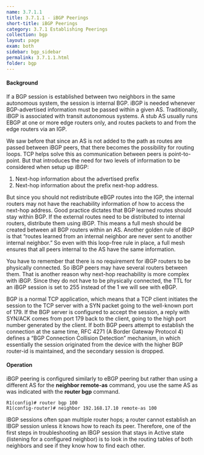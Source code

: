 ```yaml
---
name: 3.7.1.1
title: 3.7.1.1 - iBGP Peerings
short-title: iBGP Peerings
category: 3.7.1 Establishing Peerings
collection: bgp
layout: page
exam: both
sidebar: bgp_sidebar
permalink: 3.7.1.1.html
folder: bgp
---
```

#### Background
If a BGP session is established between two neighbors in the same autonomous system, the session is internal BGP. iBGP is needed whenever BGP-advertised information must be passed within a given AS. Traditionally, iBGP is associated with transit autonomous systems. A stub AS usually runs EBGP at one or more edge routers only, and routes packets to and from the edge routers via an IGP.

We saw before that since an AS is not added to the path as routes are passed between iBGP peers, that there becomes the possibility for routing loops. TCP helps solve this as communication between peers is point-to-point. But that introduces the need for two levels of information to be considered when setup up iBGP:
1. Next-hop information about the advertised prefix
2. Next-hop information about the prefix next-hop address.

But since you should not redistribute eBGP routes into the IGP, the internal routers may not have the reachability information of how to access the next-hop address. Good practice dictates that BGP learned routes should stay within BGP. If the external routes need to be distributed to internal routers, distribute them using iBGP. This means a full mesh should be created between all BGP routers within an AS. Another golden rule of iBGP is that “routes learned from an internal neighbor are never sent to another internal neighbor.” So even with this loop-free rule in place, a full mesh ensures that all peers internal to the AS have the same information.

You have to remember that there is no requirement for iBGP routers to be physically connected. So iBGP peers may have several routers between them. That is another reason why next-hop reachability is more complex with iBGP. Since they do not have to be physically connected, the TTL for an iBGP session is set to 255 instead of the 1 we will see with eBGP.

BGP is a normal TCP application, which means that a TCP client initiates the session to the TCP server with a SYN packet going to the well-known port of 179. If the BGP server is configured to accept the session, a reply with SYN/ACK comes from port 179 back to the client, going to the high port number generated by the client. If both BGP peers attempt to establish the connection at the same time, RFC 4271 (A Border Gateway Protocol 4) defines a “BGP Connection Collision Detection” mechanism, in which essentially the session originated from the device with the higher BGP router-id is maintained, and the secondary session is dropped.


#### Operation
iBGP peering is configured similarly to eBGP peering but rather than using a different AS for the **neighbor remote-as** command, you use the same AS as was indicated with the **router bgp** command.
```
R1(config)# router bgp 100
R1(config-router)# neighbor 192.168.17.10 remote-as 100
```
IBGP sessions often span multiple router hops; a router cannot establish an IBGP session unless it knows how to reach its peer. Therefore, one of the first steps in troubleshooting an IBGP session that stays in Active state (listening for a configured neighbor) is to look in the routing tables of both neighbors and see if they know how to find each other.
